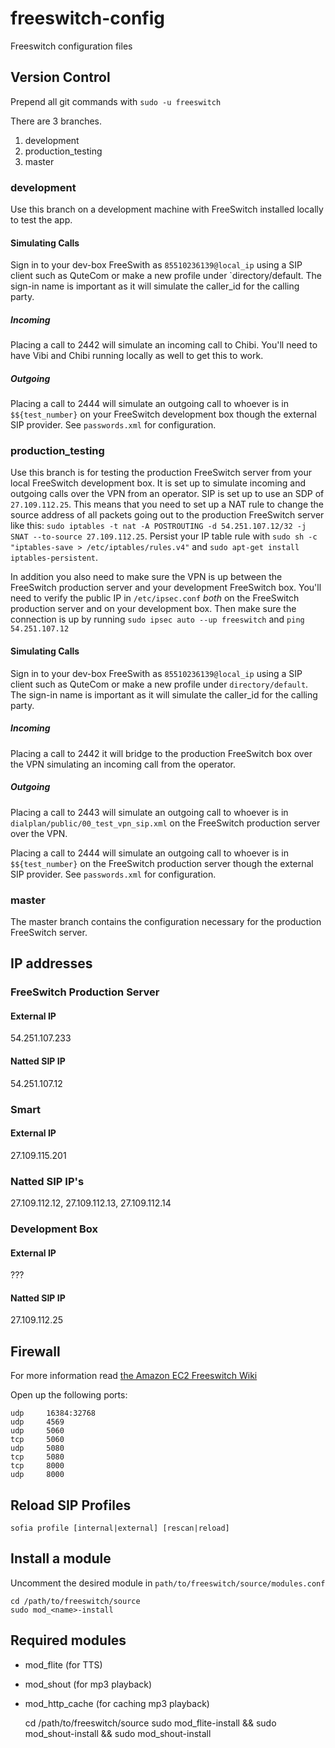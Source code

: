 freeswitch-config
=================

Freeswitch configuration files

## Version Control

Prepend all git commands with `sudo -u freeswitch`

There are 3 branches.

1. development
2. production_testing
3. master

### development

Use this branch on a development machine with FreeSwitch installed locally to test the app.

#### Simulating Calls

Sign in to your dev-box FreeSwith as `85510236139@local_ip` using a SIP client such as QuteCom or make a new profile under `directory/default. The sign-in name is important as it will simulate the caller_id for the calling party.

##### Incoming

Placing a call to 2442 will simulate an incoming call to Chibi. You'll need to have Vibi and Chibi running locally as well to get this to work.

##### Outgoing

Placing a call to 2444 will simulate an outgoing call to whoever is in `$${test_number}` on your FreeSwitch development box though the external SIP provider. See `passwords.xml` for configuration.

### production_testing

Use this branch is for testing the production FreeSwitch server from your local FreeSwitch development box. It is set up to simulate incoming and outgoing calls over the VPN from an operator. SIP is set up to use an SDP of `27.109.112.25`. This means that you need to set up a NAT rule to change the source address of all packets going out to the production FreeSwitch server like this: `sudo iptables -t nat -A POSTROUTING -d 54.251.107.12/32 -j SNAT --to-source 27.109.112.25`. Persist your IP table rule with `sudo sh -c "iptables-save > /etc/iptables/rules.v4"` and `sudo apt-get install iptables-persistent`.

In addition you also need to make sure the VPN is up between the FreeSwitch production server and your development FreeSwitch box. You'll need to verify the public IP in `/etc/ipsec.conf` *both* on the FreeSwitch production server and on your development box. Then make sure the connection is up by running `sudo ipsec auto --up freeswitch` and `ping 54.251.107.12`

#### Simulating Calls

Sign in to your dev-box FreeSwith as `85510236139@local_ip` using a SIP client such as QuteCom or make a new profile under `directory/default`. The sign-in name is important as it will simulate the caller_id for the calling party.

##### Incoming

Placing a call to 2442 it will bridge to the production FreeSwitch box over the VPN simulating an incoming call from the operator.

##### Outgoing

Placing a call to 2443 will simulate an outgoing call to whoever is in `dialplan/public/00_test_vpn_sip.xml` on the FreeSwitch production server over the VPN.

Placing a call to 2444 will simulate an outgoing call to whoever is in `$${test_number}` on the FreeSwitch production server though the external SIP provider. See `passwords.xml` for configuration.

### master

The master branch contains the configuration necessary for the production FreeSwitch server.

## IP addresses

### FreeSwitch Production Server

#### External IP

54.251.107.233

#### Natted SIP IP

54.251.107.12

### Smart

#### External IP

27.109.115.201

### Natted SIP IP's

27.109.112.12, 27.109.112.13, 27.109.112.14

### Development Box

#### External IP

???

#### Natted SIP IP

27.109.112.25

## Firewall

For more information read [the Amazon EC2 Freeswitch Wiki](http://wiki.freeswitch.org/wiki/Amazon_ec2)

Open up the following ports:

    udp     16384:32768
    udp     4569
    udp     5060
    tcp     5060
    udp     5080
    tcp     5080
    tcp     8000
    udp     8000

## Reload SIP Profiles

    sofia profile [internal|external] [rescan|reload]

## Install a module

Uncomment the desired module in `path/to/freeswitch/source/modules.conf`

    cd /path/to/freeswitch/source
    sudo mod_<name>-install

## Required modules

* mod_flite (for TTS)
* mod_shout (for mp3 playback)
* mod_http_cache (for caching mp3 playback)

    cd /path/to/freeswitch/source
    sudo mod_flite-install && sudo mod_shout-install && sudo mod_shout-install
